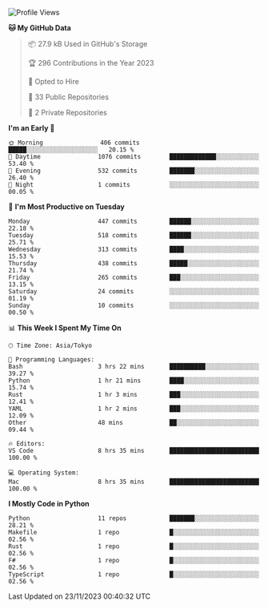 <!--START_SECTION:waka-->
![Profile Views](http://img.shields.io/badge/Profile%20Views-0-blue)

**🐱 My GitHub Data** 

> 📦 27.9 kB Used in GitHub's Storage 
 > 
> 🏆 296 Contributions in the Year 2023
 > 
> 💼 Opted to Hire
 > 
> 📜 33 Public Repositories 
 > 
> 🔑 2 Private Repositories 
 > 
**I'm an Early 🐤** 

```text
🌞 Morning                406 commits         █████░░░░░░░░░░░░░░░░░░░░   20.15 % 
🌆 Daytime                1076 commits        █████████████░░░░░░░░░░░░   53.40 % 
🌃 Evening                532 commits         ███████░░░░░░░░░░░░░░░░░░   26.40 % 
🌙 Night                  1 commits           ░░░░░░░░░░░░░░░░░░░░░░░░░   00.05 % 
```
📅 **I'm Most Productive on Tuesday** 

```text
Monday                   447 commits         ██████░░░░░░░░░░░░░░░░░░░   22.18 % 
Tuesday                  518 commits         ██████░░░░░░░░░░░░░░░░░░░   25.71 % 
Wednesday                313 commits         ████░░░░░░░░░░░░░░░░░░░░░   15.53 % 
Thursday                 438 commits         █████░░░░░░░░░░░░░░░░░░░░   21.74 % 
Friday                   265 commits         ███░░░░░░░░░░░░░░░░░░░░░░   13.15 % 
Saturday                 24 commits          ░░░░░░░░░░░░░░░░░░░░░░░░░   01.19 % 
Sunday                   10 commits          ░░░░░░░░░░░░░░░░░░░░░░░░░   00.50 % 
```


📊 **This Week I Spent My Time On** 

```text
🕑︎ Time Zone: Asia/Tokyo

💬 Programming Languages: 
Bash                     3 hrs 22 mins       ██████████░░░░░░░░░░░░░░░   39.27 % 
Python                   1 hr 21 mins        ████░░░░░░░░░░░░░░░░░░░░░   15.74 % 
Rust                     1 hr 3 mins         ███░░░░░░░░░░░░░░░░░░░░░░   12.41 % 
YAML                     1 hr 2 mins         ███░░░░░░░░░░░░░░░░░░░░░░   12.09 % 
Other                    48 mins             ██░░░░░░░░░░░░░░░░░░░░░░░   09.44 % 

🔥 Editors: 
VS Code                  8 hrs 35 mins       █████████████████████████   100.00 % 

💻 Operating System: 
Mac                      8 hrs 35 mins       █████████████████████████   100.00 % 
```

**I Mostly Code in Python** 

```text
Python                   11 repos            ███████░░░░░░░░░░░░░░░░░░   28.21 % 
Makefile                 1 repo              █░░░░░░░░░░░░░░░░░░░░░░░░   02.56 % 
Rust                     1 repo              █░░░░░░░░░░░░░░░░░░░░░░░░   02.56 % 
F#                       1 repo              █░░░░░░░░░░░░░░░░░░░░░░░░   02.56 % 
TypeScript               1 repo              █░░░░░░░░░░░░░░░░░░░░░░░░   02.56 % 
```




 Last Updated on 23/11/2023 00:40:32 UTC
<!--END_SECTION:waka-->
